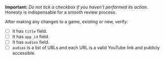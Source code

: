 **Important:** *Do not tick a checkbox if you haven’t performed its action.* Honesty is indispensable for a smooth review process.

After making any changes to a game, existing or new, verify:

- [ ] It has `title` field.
- [ ] It has `app_id` field.
- [ ] It has `audios` field.
- [ ] `audios` is a list of URLs and each URL is a valid YouTube link and publicly accessible.
